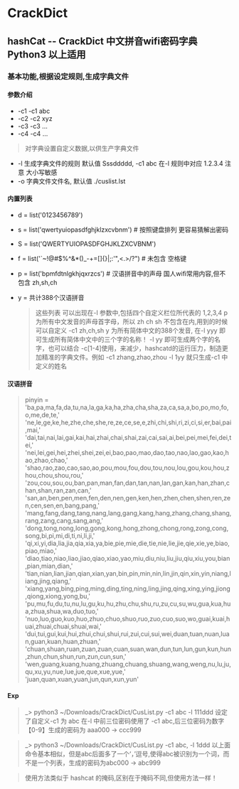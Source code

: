 # CrackDict
## hashCat -- CrackDict 中文拼音wifi密码字典 Python3 以上适用
### 基本功能,根据设定规则,生成字典文件
#### 参数介绍
* -c1 -c1 abc
* -c2 -c2 xyz
* -c3 -c3 ...
* -c4 -c4 ...
> 对字典设置自定义数据,以供生产字典文件
* -l 生成字典文件的规则 默认值 Sssddddd, -c1 abc 在-l 规则中对应 1.2.3.4 注意 大小写敏感
* -o 字典文件文件名, 默认值 ./cuslist.lst

#### 内置列表
* d = list('0123456789')
* s = list('qwertyuiopasdfghjklzxcvbnm') # 按照键盘排列 更容易猜解出密码
* S = list('QWERTYUIOPASDFGHJKLZXCVBNM')
* f = list('`~!@#$%^&*()_-+=[]{}\|;:'",<.>/?") # 未包含 空格键
* p = list('bpmfdtnlgkhjqxrzcs') # 汉语拼音中的声母 国人wifi常用内容,但不包含 zh,sh,ch
* y = 共计388个汉语拼音
  
  > 这些列表 可以出现在-l 参数中,包括四个自定义栏位所代表的 1,2,3,4
  p 为所有中文发音的声母首字母，所以 zh ch sh 不包含在内,用到的时候可以自定义 -c1 zh,ch,sh
  y 为所有简体中文的388个发音, 在-l yyy 即可生成所有简体中文中的三个字的名称！ -l yy 即可生成两个字的名字，也可以结合 -c[1-4]使用，来减少，hashcatd的运行压力，制造更加精准的字典文件。例如 -c1 zhang,zhao,zhou -l 1yy 就只生成-c1 中定义的姓名
  
 #### 汉语拼音
 > pinyin = 'ba,pa,ma,fa,da,tu,na,la,ga,ka,ha,zha,cha,sha,za,ca,sa,a,bo,po,mo,fo,o,me,de,te,' \
           'ne,le,ge,ke,he,zhe,che,she,re,ze,ce,se,e,zhi,chi,shi,ri,zi,ci,si,er,bai,pai,mai,' \
           'dai,tai,nai,lai,gai,kai,hai,zhai,chai,shai,zai,cai,sai,ai,bei,pei,mei,fei,dei,tei,' \
           'nei,lei,gei,hei,zhei,shei,zei,ei,bao,pao,mao,dao,tao,nao,lao,gao,kao,hao,zhao,chao,' \
           'shao,rao,zao,cao,sao,ao,pou,mou,fou,dou,tou,nou,lou,gou,kou,hou,zhou,chou,shou,rou,' \
           'zou,cou,sou,ou,ban,pan,man,fan,dan,tan,nan,lan,gan,kan,han,zhan,chan,shan,ran,zan,can,' \
           'san,an,ben,pen,men,fen,den,nen,gen,ken,hen,zhen,chen,shen,ren,zen,cen,sen,en,bang,pang,' \
           'mang,fang,dang,tang,nang,lang,gang,kang,hang,zhang,chang,shang,rang,zang,cang,sang,ang,' \
           'dong,tong,nong,long,gong,kong,hong,zhong,chong,rong,zong,cong,song,bi,pi,mi,di,ti,ni,li,ji,' \
           'qi,xi,yi,dia,lia,jia,qia,xia,ya,bie,pie,mie,die,tie,nie,lie,jie,qie,xie,ye,biao,piao,miao,' \
           'diao,tiao,niao,liao,jiao,qiao,xiao,yao,miu,diu,niu,liu,jiu,qiu,xiu,you,bian,pian,mian,dian,' \
           'tian,nian,lian,jian,qian,xian,yan,bin,pin,min,nin,lin,jin,qin,xin,yin,niang,liang,jing,qiang,' \
           'xiang,yang,bing,ping,ming,ding,ting,ning,ling,jing,qing,xing,ying,jiong,qiong,xiong,yong,bu,' \
           'pu,mu,fu,du,tu,nu,lu,gu,ku,hu,zhu,chu,shu,ru,zu,cu,su,wu,gua,kua,hua,zhua,shua,wa,duo,tuo,' \
           'nuo,luo,guo,kuo,huo,zhuo,chuo,shuo,ruo,zuo,cuo,suo,wo,guai,kuai,huai,zhuai,chuai,shuai,wai,' \
           'dui,tui,gui,kui,hui,zhui,chui,shui,rui,zui,cui,sui,wei,duan,tuan,nuan,luan,guan,kuan,huan,zhuan,' \
           'chuan,shuan,ruan,zuan,zuan,cuan,suan,wan,dun,tun,lun,gun,kun,hun,zhun,chun,shun,run,zun,cun,sun,' \
           'wen,guang,kuang,huang,zhuang,chuang,shuang,wang,weng,nu,lu,ju,qu,xu,yu,nue,lue,jue,que,xue,yue,' \
           'juan,quan,xuan,yuan,jun,qun,xun,yun'

#### Exp
> _> python3 ~/Downloads/CrackDict/CusList.py  -c1 abc -l 111ddd
设定了自定义-c1 为 abc 在-l 中前三位密码使用了 -c1 abc,后三位密码为数字【0-9】生成的密码为 aaa000 -> ccc999

> _> python3 ~/Downloads/CrackDict/CusList.py  -c1 abc, -l 1ddd
以上面命令基本相似，但是abc后面多了一个‘，’逗号,使得abc被识别为一个词，而不是一个列表，生成的密码为abc000 -> abc999

> 使用方法类似于 hashcat 的掩码,区别在于掩码不同,但使用方法一样！
